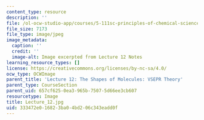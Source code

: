 ```yaml
---
content_type: resource
description: ''
file: /ol-ocw-studio-app/courses/5-111sc-principles-of-chemical-science-fall-2014/333472e016823ba04bd206c343eadd0f_Lecture_12.jpg
file_size: 7173
file_type: image/jpeg
image_metadata:
  caption: ''
  credit: ''
  image-alt: Image excerpted from Lecture 12 Notes
learning_resource_types: []
license: https://creativecommons.org/licenses/by-nc-sa/4.0/
ocw_type: OCWImage
parent_title: 'Lecture 12: The Shapes of Molecules: VSEPR Theory'
parent_type: CourseSection
parent_uid: 657cf625-0ea3-965b-7507-5d66ee3cb607
resourcetype: Image
title: Lecture_12.jpg
uid: 333472e0-1682-3ba0-4bd2-06c343eadd0f
---
```

